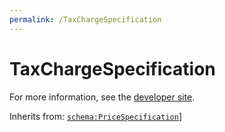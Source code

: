 ```yaml
---
permalink: /TaxChargeSpecification
---
```


# TaxChargeSpecification


For more information, see the [developer site](https://developer.openactive.io/data-model/types/taxchargespecification).

Inherits from: [`schema:PriceSpecification`](https://schema.org/PriceSpecification)]
